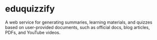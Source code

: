 # eduquizzify
A web service for generating summaries, learning materials, and quizzes based on user-provided documents, such as official docs, blog articles, PDFs, and YouTube videos.
